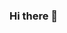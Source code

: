 ### Hi there 👋

<!--
**Sandu-tt/Sandu-tt** is a ✨ _special_ ✨ repository because its `README.md` (this file) appears on your GitHub profile.

Here are some ideas to get you started:
##Hello

- 🔭 I’m currently working on ...
- 🌱 I’m currently learning ...
- 👯 I’m looking to collaborate on ...
- 🤔 I’m looking for help with ...
- 💬 Ask me about ...
- 📫 How to reach me: ...
- 😄 Pronouns: ...
- ⚡ Fun fact: ...
-->
